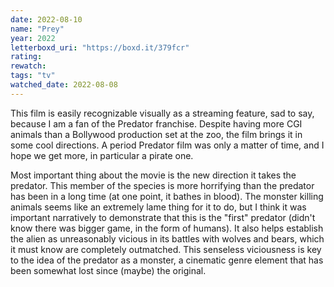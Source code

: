 ```yaml
---
date: 2022-08-10
name: "Prey"
year: 2022
letterboxd_uri: "https://boxd.it/379fcr"
rating: 
rewatch: 
tags: "tv"
watched_date: 2022-08-08
---
```


This film is easily recognizable visually as a streaming feature, sad to say, because I am a fan of the Predator franchise. Despite having more CGI animals than a Bollywood production set at the zoo, the film brings it in some cool directions. A period Predator film was only a matter of time, and I hope we get more, in particular a pirate one.

Most important thing about the movie is the new direction it takes the predator. This member of the species is more horrifying than the predator has been in a long time (at one point, it bathes in blood). The monster killing animals seems like an extremely lame thing for it to do, but I think it was important narratively to demonstrate that this is the "first" predator (didn't know there was bigger game, in the form of humans). It also helps establish the alien as unreasonably vicious in its battles with wolves and bears, which it must know are completely outmatched. This senseless viciousness is key to the idea of the predator as a monster, a cinematic genre element that has been somewhat lost since (maybe) the original.
